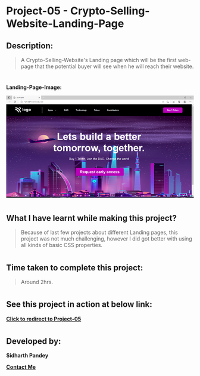 # Project-05 - Crypto-Selling-Website-Landing-Page


## Description:

> A Crypto-Selling-Website's Landing page which will be the first web-page that the potential buyer will see when he will reach their website.

# 

**Landing-Page-Image:**

![Landing-Page-Image](./assets/Landing-Page-05.png)

#

## What I have learnt while making this project?

> Because of last few projects about different Landing pages, this project was not much challenging, however I did got better with using all kinds of basic CSS properties.

#

## Time taken to complete this project:
> Around 2hrs.

#

## See this project in action at below link:

**[Click to redirect to Project-05](https://p5-buy-crypto.netlify.app/)**

#

## Developed by:

**Sidharth Pandey**

**[Contact Me](mailto:sidp0008@gmail.com)**

#